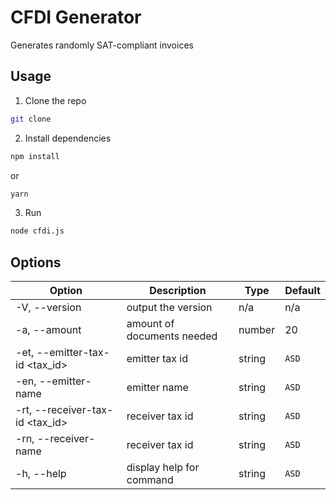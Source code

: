 # CFDI Generator

Generates randomly SAT-compliant invoices

## Usage

1.  Clone the repo

```sh
git clone
```

2. Install dependencies

```sh
npm install
```

or

```sh
yarn
```

3. Run

```sh
node cfdi.js
```

## Options

| Option                          | Description                | Type   | Default |
| ------------------------------- | -------------------------- | ------ | ------- |
| -V, --version                   | output the version         | n/a    | n/a     |
| -a, --amount <number>           | amount of documents needed | number | 20      |
| -et, --emitter-tax-id <tax_id>  | emitter tax id             | string | `ASD`   |
| -en, --emitter-name <name>      | emitter name               | string | `ASD`   |
| -rt, --receiver-tax-id <tax_id> | receiver tax id            | string | `ASD`   |
| -rn, --receiver-name <name>     | receiver tax id            | string | `ASD`   |
| -h, --help                      | display help for command   | string | `ASD`   |
